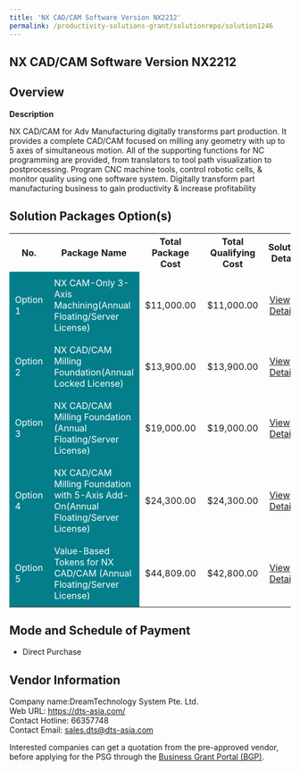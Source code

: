 ```yaml
---
title: 'NX CAD/CAM Software Version NX2212'
permalink: /productivity-solutions-grant/solutionrepo/solution1246
---
```


## NX CAD/CAM Software Version NX2212

## Overview

**Description**

NX CAD/CAM for Adv Manufacturing digitally transforms part production. It provides a complete CAD/CAM focused on milling any geometry with up to 5 axes of simultaneous motion. All of the supporting functions for NC programming are provided, from translators to tool path visualization to postprocessing. Program CNC machine tools, control robotic cells, & monitor quality using one software system. Digitally transform part manufacturing business to gain productivity & increase profitability

## Solution Packages Option(s)

<table>
<tr>
<th><b>No.</b></th>
<th><b>Package Name</b></th>
<th><b>Total Package Cost</b></th>
<th><b>Total Qualifying Cost</b></th>
<th><b>Solution Details</b></th>
</tr>
<tr>
<td style='padding: 10px; background-color: #037E8A; color: #FFFFFF;'>Option 1</td>
<td style='padding: 10px; background-color: #037E8A; color: #FFFFFF;'>NX CAM-Only 3-Axis Machining(Annual Floating/Server License)</td>
<td style='padding: 10px;'>$11,000.00</td>
<td style='padding: 10px;'>$11,000.00</td>
<td style='padding: 10px;'><a href='/images/psg/DreamTechnology_NXCADCAMSoftware_Desensitised_Part1.pdf' target='_blank'>View Details</a></td>
</tr>
<tr>
<td style='padding: 10px; background-color: #037E8A; color: #FFFFFF;'>Option 2</td>
<td style='padding: 10px; background-color: #037E8A; color: #FFFFFF;'>NX CAD/CAM Milling Foundation(Annual Locked License)</td>
<td style='padding: 10px;'>$13,900.00</td>
<td style='padding: 10px;'>$13,900.00</td>
<td style='padding: 10px;'><a href='/images/psg/DreamTechnology_NXCADCAMSoftware_Desensitised_Part2.pdf' target='_blank'>View Details</a></td>
</tr>
<tr>
<td style='padding: 10px; background-color: #037E8A; color: #FFFFFF;'>Option 3</td>
<td style='padding: 10px; background-color: #037E8A; color: #FFFFFF;'>NX CAD/CAM Milling Foundation (Annual Floating/Server License)</td>
<td style='padding: 10px;'>$19,000.00</td>
<td style='padding: 10px;'>$19,000.00</td>
<td style='padding: 10px;'><a href='/images/psg/DreamTechnology_NXCADCAMSoftware_Desensitised_Part3.pdf' target='_blank'>View Details</a></td>
</tr>
<tr>
<td style='padding: 10px; background-color: #037E8A; color: #FFFFFF;'>Option 4</td>
<td style='padding: 10px; background-color: #037E8A; color: #FFFFFF;'>NX CAD/CAM Milling Foundation with 5-Axis Add-On(Annual Floating/Server License)</td>
<td style='padding: 10px;'>$24,300.00</td>
<td style='padding: 10px;'>$24,300.00</td>
<td style='padding: 10px;'><a href='/images/psg/DreamTechnology_NXCADCAMSoftware_Desensitised_Part4.pdf' target='_blank'>View Details</a></td>
</tr>
<tr>
<td style='padding: 10px; background-color: #037E8A; color: #FFFFFF;'>Option 5</td>
<td style='padding: 10px; background-color: #037E8A; color: #FFFFFF;'>Value-Based Tokens for NX CAD/CAM (Annual Floating/Server License)</td>
<td style='padding: 10px;'>$44,809.00</td>
<td style='padding: 10px;'>$42,800.00</td>
<td style='padding: 10px;'><a href='/images/psg/DreamTechnology_NXCADCAMSoftware_Desensitised_Part5.pdf' target='_blank'>View Details</a></td>
</tr>
</table>

## Mode and Schedule of Payment

 - Direct Purchase

## Vendor Information

 Company name:DreamTechnology System Pte. Ltd.<br>Web URL: https://dts-asia.com/ <br>Contact Hotline: 66357748 <br>Contact Email: sales.dts@dts-asia.com 

Interested companies can get a quotation from the pre-approved vendor, before applying for the PSG through the <a href='https://www.businessgrants.gov.sg/' target='_blank' rel='noopener'>Business Grant Portal (BGP)</a>.

<script src="/jquery/resize-tables.js"></script>
